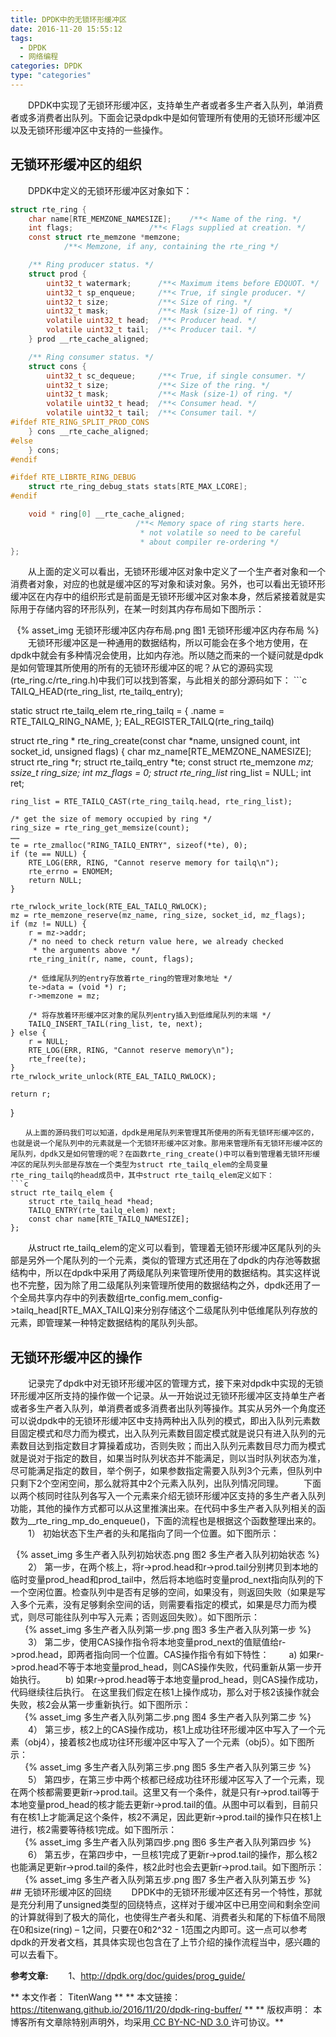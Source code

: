 ```yaml
---
title: DPDK中的无锁环形缓冲区
date: 2016-11-20 15:55:12
tags: 
  - DPDK
  - 网络编程
categories: DPDK
type: "categories"
---
```


　　DPDK中实现了无锁环形缓冲区，支持单生产者或者多生产者入队列，单消费者或多消费者出队列。<!-- more -->下面会记录dpdk中是如何管理所有使用的无锁环形缓冲区以及无锁环形缓冲区中支持的一些操作。
## 无锁环形缓冲区的组织
　　DPDK中定义的无锁环形缓冲区对象如下：
```c
struct rte_ring {
	char name[RTE_MEMZONE_NAMESIZE];    /**< Name of the ring. */
	int flags;                 /**< Flags supplied at creation. */
	const struct rte_memzone *memzone;
			/**< Memzone, if any, containing the rte_ring */

	/** Ring producer status. */
	struct prod {
		uint32_t watermark;      /**< Maximum items before EDQUOT. */
		uint32_t sp_enqueue;     /**< True, if single producer. */
		uint32_t size;           /**< Size of ring. */
		uint32_t mask;           /**< Mask (size-1) of ring. */
		volatile uint32_t head;  /**< Producer head. */
		volatile uint32_t tail;  /**< Producer tail. */
	} prod __rte_cache_aligned;

	/** Ring consumer status. */
	struct cons {
		uint32_t sc_dequeue;     /**< True, if single consumer. */
		uint32_t size;           /**< Size of the ring. */
		uint32_t mask;           /**< Mask (size-1) of ring. */
		volatile uint32_t head;  /**< Consumer head. */
		volatile uint32_t tail;  /**< Consumer tail. */
#ifdef RTE_RING_SPLIT_PROD_CONS
	} cons __rte_cache_aligned;
#else
	} cons;
#endif

#ifdef RTE_LIBRTE_RING_DEBUG
	struct rte_ring_debug_stats stats[RTE_MAX_LCORE];
#endif

	void * ring[0] __rte_cache_aligned; 
	                        /**< Memory space of ring starts here.
	                         * not volatile so need to be careful
	                         * about compiler re-ordering */
};
```
　　从上面的定义可以看出，无锁环形缓冲区对象中定义了一个生产者对象和一个消费者对象，对应的也就是缓冲区的写对象和读对象。另外，也可以看出无锁环形缓冲区在内存中的组织形式是前面是无锁环形缓冲区对象本身，然后紧接着就是实际用于存储内容的环形队列，在某一时刻其内存布局如下图所示：
 <div align="center"> {% asset_img 无锁环形缓冲区内存布局.png 图1 无锁环形缓冲区内存布局 %} </div>
　　无锁环形缓冲区是一种通用的数据结构，所以可能会在多个地方使用，在dpdk中就会有多种情况会使用，比如内存池。所以随之而来的一个疑问就是dpdk是如何管理其所使用的所有的无锁环形缓冲区的呢？从它的源码实现(rte_ring.c/rte_ring.h)中我们可以找到答案，与此相关的部分源码如下：
```c
TAILQ_HEAD(rte_ring_list, rte_tailq_entry);

static struct rte_tailq_elem rte_ring_tailq = {
	.name = RTE_TAILQ_RING_NAME,
};
EAL_REGISTER_TAILQ(rte_ring_tailq)

struct rte_ring *
rte_ring_create(const char *name, unsigned count, int socket_id,
		unsigned flags)
{
	char mz_name[RTE_MEMZONE_NAMESIZE];
	struct rte_ring *r;
	struct rte_tailq_entry *te;
	const struct rte_memzone *mz;
	ssize_t ring_size;
	int mz_flags = 0;
	struct rte_ring_list* ring_list = NULL;
	int ret;

	ring_list = RTE_TAILQ_CAST(rte_ring_tailq.head, rte_ring_list);

	/* get the size of memory occupied by ring */
	ring_size = rte_ring_get_memsize(count);
	……
	te = rte_zmalloc("RING_TAILQ_ENTRY", sizeof(*te), 0);
	if (te == NULL) {
		RTE_LOG(ERR, RING, "Cannot reserve memory for tailq\n");
		rte_errno = ENOMEM;
		return NULL;
	}

	rte_rwlock_write_lock(RTE_EAL_TAILQ_RWLOCK);
	mz = rte_memzone_reserve(mz_name, ring_size, socket_id, mz_flags);
	if (mz != NULL) {
		r = mz->addr;
		/* no need to check return value here, we already checked 
		 * the arguments above */
		rte_ring_init(r, name, count, flags);

		/* 低维尾队列的entry存放着rte_ring的管理对象地址 */
		te->data = (void *) r;
		r->memzone = mz;

		/* 将存放着环形缓冲区对象的尾队列entry插入到低维尾队列的末端 */
		TAILQ_INSERT_TAIL(ring_list, te, next);
	} else {
		r = NULL;
		RTE_LOG(ERR, RING, "Cannot reserve memory\n");
		rte_free(te);
	}
	rte_rwlock_write_unlock(RTE_EAL_TAILQ_RWLOCK);

	return r;
}
```
　　从上面的源码我们可以知道，dpdk是用尾队列来管理其所使用的所有无锁环形缓冲区的，也就是说一个尾队列中的元素就是一个无锁环形缓冲区对象。那用来管理所有无锁环形缓冲区的尾队列，dpdk又是如何管理的呢？在函数rte_ring_create()中可以看到管理着无锁环形缓冲区的尾队列头部是存放在一个类型为struct rte_tailq_elem的全局变量rte_ring_tailq的head成员中，其中struct rte_tailq_elem定义如下：
```c
struct rte_tailq_elem {
	struct rte_tailq_head *head;
	TAILQ_ENTRY(rte_tailq_elem) next;
	const char name[RTE_TAILQ_NAMESIZE];
};
```
　　从struct rte_tailq_elem的定义可以看到，管理着无锁环形缓冲区尾队列的头部是另外一个尾队列的一个元素，类似的管理方式还用在了dpdk的内存池等数据结构中，所以在dpdk中采用了两级尾队列来管理所使用的数据结构。其实这样说也不完整，因为除了用二级尾队列来管理所使用的数据结构之外，dpdk还用了一个全局共享内存中的列表数组rte_config.mem_config->tailq_head[RTE_MAX_TAILQ]来分别存储这个二级尾队列中低维尾队列存放的元素，即管理某一种特定数据结构的尾队列头部。
## 无锁环形缓冲区的操作
　　记录完了dpdk中对无锁环形缓冲区的管理方式，接下来对dpdk中实现的无锁环形缓冲区所支持的操作做一个记录。从一开始说过无锁环形缓冲区支持单生产者或者多生产者入队列，单消费者或多消费者出队列等操作。其实从另外一个角度还可以说dpdk中的无锁环形缓冲区中支持两种出入队列的模式，即出入队列元素数目固定模式和尽力而为模式，出入队列元素数目固定模式就是说只有进入队列的元素数目达到指定数目才算操着成功，否则失败；而出入队列元素数目尽力而为模式就是说对于指定的数目，如果当时队列状态并不能满足，则以当时队列状态为准，尽可能满足指定的数目，举个例子，如果参数指定需要入队列3个元素，但队列中只剩下2个空闲空间，那么就将其中2个元素入队列，出队列情况同理。
　　下面以两个核同时往队列各写入一个元素来介绍无锁环形缓冲区支持的多生产者入队列功能，其他的操作方式都可以从这里推演出来。在代码中多生产者入队列相关的函数为__rte_ring_mp_do_enqueue()，下面的流程也是根据这个函数整理出来的。
　　1）	初始状态下生产者的头和尾指向了同一个位置。如下图所示：
<div align="center"> {% asset_img 多生产者入队列初始状态.png 图2 多生产者入队列初始状态 %} </div>
　　2）	第一步，在两个核上，将r->prod.head和r->prod.tail分别拷贝到本地的临时变量prod_head和prod_tail中，然后将本地临时变量prod_next指向队列的下一个空闲位置。检查队列中是否有足够的空间，如果没有，则返回失败（如果是写入多个元素，没有足够剩余空间的话，则需要看指定的模式，如果是尽力而为模式，则尽可能往队列中写入元素；否则返回失败）。如下图所示：
<div align="center"> {% asset_img 多生产者入队列第一步.png 图3 多生产者入队列第一步 %} </div>
　　3）	第二步，使用CAS操作指令将本地变量prod_next的值赋值给r->prod.head，即两者指向同一个位置。CAS操作指令有如下特性：
　　a)	如果r->prod.head不等于本地变量prod_head，则CAS操作失败，代码重新从第一步开始执行。
　　b)	如果r->prod.head等于本地变量prod_head，则CAS操作成功，代码继续往后执行。
在这里我们假定在核1上操作成功，那么对于核2该操作就会失败，核2会从第一步重新执行。如下图所示：
<div align="center"> {% asset_img 多生产者入队列第二步.png 图4 多生产者入队列第二步 %} </div>
　　4）	第三步，核2上的CAS操作成功，核1上成功往环形缓冲区中写入了一个元素（obj4），接着核2也成功往环形缓冲区中写入了一个元素（obj5）。如下图所示：
<div align="center"> {% asset_img 多生产者入队列第三步.png 图5 多生产者入队列第三步 %} </div>
　　5）	第四步，在第三步中两个核都已经成功往环形缓冲区写入了一个元素，现在两个核都需要更新r->prod.tail。这里又有一个条件，就是只有r->prod.tail等于本地变量prod_head的核才能去更新r->prod.tail的值。从图中可以看到，目前只有在核1上才能满足这个条件，核2不满足，因此更新r->prod.tail的操作只在核1上进行，核2需要等待核1完成。如下图所示：
<div align="center"> {% asset_img 多生产者入队列第四步.png 图6 多生产者入队列第四步 %} </div>
　　6）	第五步，在第四步中，一旦核1完成了更新r->prod.tail的操作，那么核2也能满足更新r->prod.tail的条件，核2此时也会去更新r->prod.tail。如下图所示：
<div align="center"> {% asset_img 多生产者入队列第五步.png 图7 多生产者入队列第五步 %} </div>
## 无锁环形缓冲区的回绕
　　DPDK中的无锁环形缓冲区还有另一个特性，那就是充分利用了unsigned类型的回绕特点，这样对于缓冲区中已用空间和剩余空间的计算就得到了极大的简化，也使得生产者头和尾、消费者头和尾的下标值不局限在0和size(ring) – 1之间，只要在0和2^32 - 1范围之内即可。这一点可以参考dpdk的开发者文档，其具体实现也包含在了上节介绍的操作流程当中，感兴趣的可以去看下。

**参考文章:**
　　1、http://dpdk.org/doc/guides/prog_guide/

** 本文作者： TitenWang **
** 本文链接： https://titenwang.github.io/2016/11/20/dpdk-ring-buffer/ **
** 版权声明： 本博客所有文章除特别声明外，均采用[ CC BY-NC-ND 3.0 ](https://creativecommons.org/licenses/by-nc-nd/3.0/cn/)许可协议。**